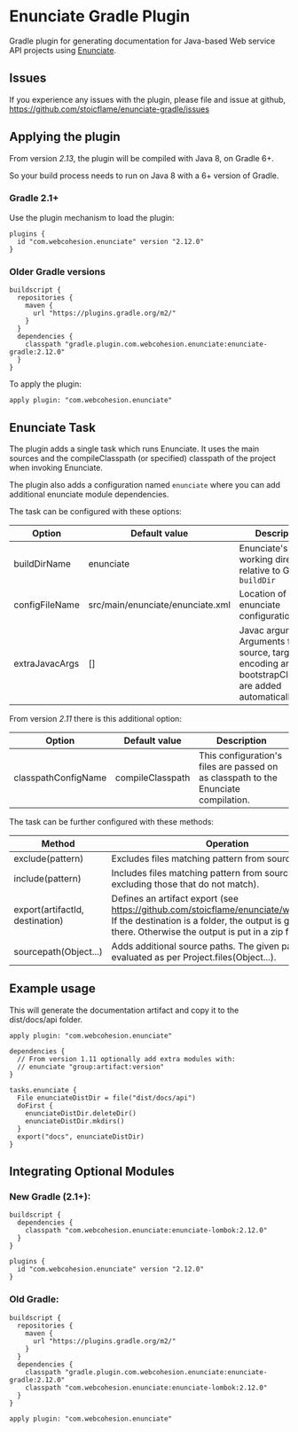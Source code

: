 # Enunciate Gradle Plugin

Gradle plugin for generating documentation for Java-based Web service API projects using [Enunciate](http://enunciate.webcohesion.com).

## Issues

If you experience any issues with the plugin, please file and issue at github, https://github.com/stoicflame/enunciate-gradle/issues

## Applying the plugin

From version *2.13*, the plugin will be compiled with Java 8, on Gradle 6+.

So your build process needs to run on Java 8 with a 6+ version of Gradle.


### Gradle 2.1+

Use the plugin mechanism to load the plugin:

```
plugins {
  id "com.webcohesion.enunciate" version "2.12.0"
}
```

### Older Gradle versions

```
buildscript {
  repositories {
    maven {
      url "https://plugins.gradle.org/m2/"
    }
  }
  dependencies {
    classpath "gradle.plugin.com.webcohesion.enunciate:enunciate-gradle:2.12.0"
  }
}
```

To apply the plugin:

```
apply plugin: "com.webcohesion.enunciate"
```

## Enunciate Task

The plugin adds a single task which runs Enunciate. It uses the main sources and the compileClasspath (or specified) classpath of the project when invoking Enunciate.

The plugin also adds a configuration named `enunciate` where you can add additional enunciate module dependencies.

The task can be configured with these options:

Option | Default value | Description
-------|---------------|-------------
buildDirName | enunciate | Enunciate's working directory, relative to Gradle's `buildDir`
configFileName | src/main/enunciate/enunciate.xml	| Location of enunciate configuration file.
extraJavacArgs | [] | Javac arguments. Arguments for source, target, encoding and bootstrapClasspath are added automatically.

From version *2.11* there is this additional option:

Option | Default value | Description
-------|---------------|-------------
classpathConfigName | compileClasspath | This configuration's files are passed on as classpath to the Enunciate compilation.

The task can be further configured with these methods:

Method | Operation
-------|----------------
exclude(pattern) | Excludes files matching pattern from sources.
include(pattern) | Includes files matching pattern from sources (implicitly excluding those that do not match).
export(artifactId, destination) | Defines an artifact export (see https://github.com/stoicflame/enunciate/wiki/Artifacts). If the destination is a folder, the output is generated there. Otherwise the output is put in a zip file.
sourcepath(Object...) | Adds additional source paths. The given paths are evaluated as per Project.files(Object...). 

## Example usage

This will generate the documentation artifact and copy it to the dist/docs/api folder.

```
apply plugin: "com.webcohesion.enunciate"

dependencies {
  // From version 1.11 optionally add extra modules with:
  // enunciate "group:artifact:version"
}

tasks.enunciate {
  File enunciateDistDir = file("dist/docs/api")
  doFirst {
    enunciateDistDir.deleteDir()
    enunciateDistDir.mkdirs()
  }
  export("docs", enunciateDistDir)
}
```

## Integrating Optional Modules

### New Gradle (2.1+):

```
buildscript {
  dependencies {
    classpath "com.webcohesion.enunciate:enunciate-lombok:2.12.0"
  }
}

plugins {
  id "com.webcohesion.enunciate" version "2.12.0"
}
```

### Old Gradle:
```
buildscript {
  repositories {
    maven {
      url "https://plugins.gradle.org/m2/"
    }
  }
  dependencies {
    classpath "gradle.plugin.com.webcohesion.enunciate:enunciate-gradle:2.12.0"
    classpath "com.webcohesion.enunciate:enunciate-lombok:2.12.0"
  }
}

apply plugin: "com.webcohesion.enunciate"
```
